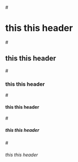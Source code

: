 #<h1> this this header </h1>
#<h2> this this header </h2>
#<h3> this this header </h3>
#<h4> this this header </h4>
#<h5> this this header </h5>
#<h6> this this header </h6>
